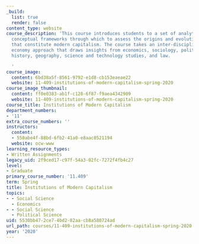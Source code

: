 ```yaml
---
_build:
  list: true
  render: false
content_type: website
course_description: 'This course introduces students to a set of analytic tools and
  conceptual frameworks through which to assess the origins and evolution of the institutions
  that constitute modern capitalism. The course takes an inter-disciplinary political
  economy approach that draws insights from economics, sociology, political science,
  history, geography, science and technology studies, and law.

  '
course_image:
  content: 6bd38a5f-8561-9792-e1d8-cb153eaeae22
  website: 11-409-institutions-of-modern-capitalism-spring-2020
course_image_thumbnail:
  content: ff0e0383-ab1f-c128-6f87-f9aea4342909
  website: 11-409-institutions-of-modern-capitalism-spring-2020
course_title: Institutions of Modern Capitalism
department_numbers:
- '11'
extra_course_numbers: ''
instructors:
  content:
  - 550abe4f-88bd-6fb2-41a0-e8aac0521194
  website: ocw-www
learning_resource_types:
- Written Assignments
legacy_uid: 2f9ced17-c97f-54a3-02fc-7272f4fb4c27
level:
- Graduate
primary_course_number: '11.409'
term: Spring
title: Institutions of Modern Capitalism
topics:
- - Social Science
  - Economics
- - Social Science
  - Political Science
uid: 5530bb47-2ce7-4bd2-82aa-cb8a580724ad
url_path: courses/11-409-institutions-of-modern-capitalism-spring-2020
year: '2020'
---
```

